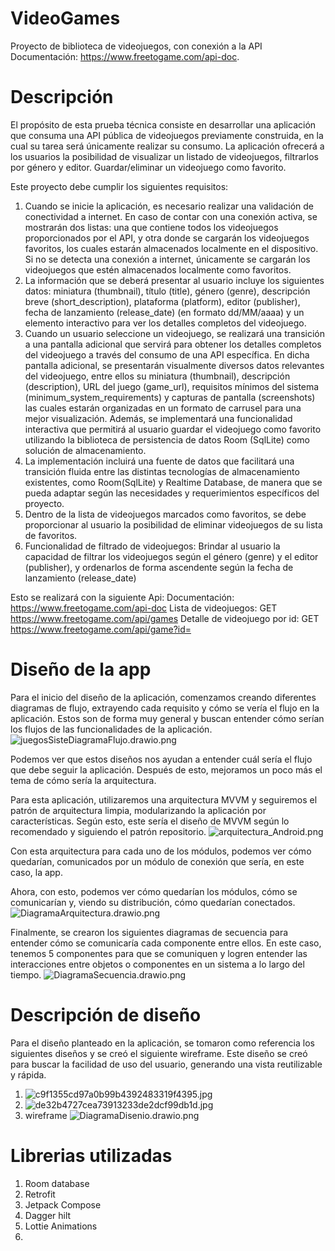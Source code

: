# VideoGames
Proyecto de biblioteca de videojuegos, con conexión a la API Documentación: https://www.freetogame.com/api-doc. 

# Descripción 
El propósito de esta prueba técnica consiste en desarrollar una aplicación que consuma
una API pública de videojuegos previamente construida, en la cual su tarea será
únicamente realizar su consumo.
La aplicación ofrecerá a los usuarios la posibilidad de visualizar un listado de videojuegos,
filtrarlos por género y editor. Guardar/eliminar un videojuego como favorito.

Este proyecto debe cumplir los siguientes requisitos:
1. Cuando se inicie la aplicación, es necesario realizar una validación de conectividad
   a internet. En caso de contar con una conexión activa, se mostrarán dos listas: una
   que contiene todos los videojuegos proporcionados por el API, y otra donde se
   cargarán los videojuegos favoritos, los cuales estarán almacenados localmente en
   el dispositivo. Si no se detecta una conexión a internet, únicamente se cargarán los
   videojuegos que estén almacenados localmente como favoritos.
2. La información que se deberá presentar al usuario incluye los siguientes datos:
   miniatura (thumbnail), título (title), género (genre), descripción breve
   (short_description), plataforma (platform), editor (publisher), fecha de
   lanzamiento (release_date) (en formato dd/MM/aaaa) y un elemento interactivo
   para ver los detalles completos del videojuego.
3. Cuando un usuario seleccione un videojuego, se realizará una transición a una
   pantalla adicional que servirá para obtener los detalles completos del videojuego a
   través del consumo de una API específica. En dicha pantalla adicional, se
   presentarán visualmente diversos datos relevantes del videojuego, entre ellos su
   miniatura (thumbnail), descripción (description), URL del juego (game_url),
   requisitos mínimos del sistema (minimum_system_requirements) y capturas de
   pantalla (screenshots) las cuales estarán organizadas en un formato de carrusel
   para una mejor visualización. Además, se implementará una funcionalidad
   interactiva que permitirá al usuario guardar el videojuego como favorito utilizando
   la biblioteca de persistencia de datos Room (SqlLite) como solución de
   almacenamiento.
4. La implementación incluirá una fuente de datos que facilitará una transición fluida
   entre las distintas tecnologías de almacenamiento existentes, como Room(SqlLite)
   y Realtime Database, de manera que se pueda adaptar según las necesidades y
   requerimientos específicos del proyecto.
5. Dentro de la lista de videojuegos marcados como favoritos, se debe proporcionar
   al usuario la posibilidad de eliminar videojuegos de su lista de favoritos.
6. Funcionalidad de filtrado de videojuegos: Brindar al usuario la capacidad de filtrar
   los videojuegos según el género (genre) y el editor (publisher), y ordenarlos de
   forma ascendente según la fecha de lanzamiento (release_date)

Esto se realizará con la siguiente Api:
Documentación: https://www.freetogame.com/api-doc
Lista de videojuegos: GET https://www.freetogame.com/api/games
Detalle de videojuego por id: GET https://www.freetogame.com/api/game?id=

# Diseño de la app
Para el inicio del diseño de la aplicación, comenzamos creando diferentes diagramas de flujo, 
extrayendo cada requisito y cómo se vería el flujo en la aplicación. 
Estos son de forma muy general y buscan entender cómo serían los flujos de las funcionalidades de la
aplicación.
![juegosSisteDiagramaFlujo.drawio.png](img_diagrams%2FjuegosSisteDiagramaFlujo.drawio.png)

Podemos ver que estos diseños nos ayudan a entender cuál sería el flujo que debe seguir la 
aplicación. Después de esto, mejoramos un poco más el tema de cómo sería la arquitectura.

Para esta aplicación, utilizaremos una arquitectura MVVM y seguiremos el patrón de arquitectura 
limpia, modularizando la aplicación por características. 
Según esto, este sería el diseño de MVVM según lo recomendado y siguiendo el patrón repositorio.
![arquitectura_Android.png](img_diagrams%2Farquitectura_Android.png)

Con esta arquitectura para cada uno de los módulos, podemos ver cómo quedarían, comunicados por un 
módulo de conexión que sería, en este caso, la app.

Ahora, con esto, podemos ver cómo quedarían los módulos, cómo se comunicarían y, viendo su 
distribución, cómo quedarían conectados.
![DiagramaArquitectura.drawio.png](img_diagrams%2FDiagramaArquitectura.drawio.png)

Finalmente, se crearon los siguientes diagramas de secuencia para entender cómo se comunicaría 
cada componente entre ellos. En este caso, tenemos 5 componentes para que se comuniquen y logren 
entender las interacciones entre objetos o componentes en un sistema a lo largo del tiempo.
![DiagramaSecuencia.drawio.png](img_diagrams%2FDiagramaSecuencia.drawio.png)

# Descripción de diseño 
Para el diseño planteado en la aplicación, se tomaron como referencia los siguientes diseños y se 
creó el siguiente wireframe. Este diseño se creó para buscar la facilidad de uso del usuario, 
generando una vista reutilizable y rápida.
1. ![c9f1355cd97a0b99b4392483319f4395.jpg](img_diagrams%2Fc9f1355cd97a0b99b4392483319f4395.jpg)
2. ![de32b4727cea73913233de2dcf99db1d.jpg](img_diagrams%2Fde32b4727cea73913233de2dcf99db1d.jpg)
3. wireframe
![DiagramaDisenio.drawio.png](img_diagrams%2FDiagramaDisenio.drawio.png)

# Librerias utilizadas
1. Room database 
2. Retrofit
3. Jetpack Compose
4. Dagger hilt
5. Lottie Animations
6. 




